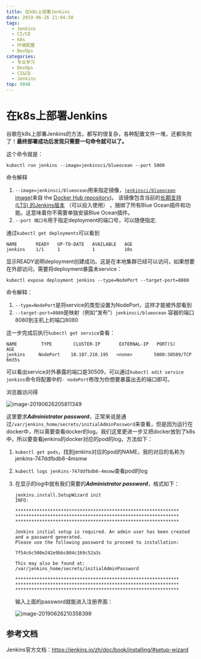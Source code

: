 ```yaml
---
title: 在k8s上部署Jenkins
date: 2019-06-26 21:04:50
tags:
  - Jenkins
  - CI/CD
  - k8s
  - 环境配置
  - DevOps
categories:
  - 专业学习
  - DevOps
  - CI&CD
  - Jenkins
top: 9048
---
```

# 在k8s上部署Jenkins

谷歌在k8s上部署Jenkins的方法，都写的很复杂，各种配置文件一堆，还都失败了！**最终部署成功后发现只需要一句命令就可以了。**

<!--more-->

这个命令就是：

```
kubectl run jenkins --image=jenkinsci/blueocean --port 5000
```

命令解释

1. `--image=jenkinsci/blueocean`用来指定镜像，[`jenkinsci/blueocean` image](https://hub.docker.com/r/jenkinsci/blueocean/)(来自 the [Docker Hub repository](https://hub.docker.com/))。 该镜像包含当前的[长期支持 (LTS) 的Jenkins版本](https://jenkins.io/download) （可以投入使用） ，捆绑了所有Blue Ocean插件和功能。这意味着你不需要单独安装Blue Ocean插件。
2. `--port 端口号`用于指定deployment的端口号，可以随便指定.

通过`kubectl get deployments`可以看到

```
NAME       READY   UP-TO-DATE   AVAILABLE   AGE
jenkins    1/1     1            1           10s
```

显示READY说明deployment创建成功。这是在本地集群已经可以访问，如果想要在外部访问，需要将deployment暴露未service：

```
kubectl expose deployment jenkins --type=NodePort --target-port=8080
```

命令解释：

1. `--type=NodePort`是将service的类型设置为NodePort，这样才能被外部看到
2. `--target-port=8080`是映射（例如“发布”）`jenkinsci/blueocean` 容器的端口8080到主机上的端口8080

这一步完成后执行`kubectl get service`查看：

```
NAME         TYPE        CLUSTER-IP       EXTERNAL-IP   PORT(S)           AGE
jenkins     NodePort    10.107.210.195   <none>        5000:30509/TCP    6m35s
```

可以看出service对外暴露的端口是30509，可以通过`kubectl edit service jenkins`命令将配置中的`- nodePort`修改为你想要暴露出去的端口即可。

浏览器访问得

![image-20190626205811349](https://my-blog-1256501598.cos.ap-beijing.myqcloud.com/github-page/learn/CS/DevOps/jenkins/unlock_jenkins.png)

这里要求***Administrator password***，正常来说是通过`/var/jenkins_home/secrets/initialAdminPassword`来查看，但是因为运行在docker中，所以需要查看docker的log。我们这里更进一步又把docker放到了k8s中，所以要查看jenkins的docker对应的pod的log，方法如下：

1. `kubectl get pods`，找到jenkins对应的pod的NAME，我的对应的名称为jenkins-747ddfbdb6-4msmw

2. `kubectl logs jenkins-747ddfbdb6-4msmw`查看pod的log

3. 在显示的log中就有我们需要的***Administrator password***，格式如下：

   ```
   jenkins.install.SetupWizard init
   INFO:
   
   *************************************************************
   *************************************************************
   *************************************************************
   
   Jenkins initial setup is required. An admin user has been created and a password generated.
   Please use the following password to proceed to installation:
   
   7f54c6c500e242e9bbc804c169c52a3c
   
   This may also be found at: /var/jenkins_home/secrets/initialAdminPassword
   
   *************************************************************
   *************************************************************
   *************************************************************
   ```

   输入上面的password就能进入注册界面：

   ![image-20190626210358399](https://my-blog-1256501598.cos.ap-beijing.myqcloud.com/github-page/learn/CS/DevOps/jenkins/create_admin_user.png)

## 参考文档

Jenkins官方文档：https://jenkins.io/zh/doc/book/installing/#setup-wizard
